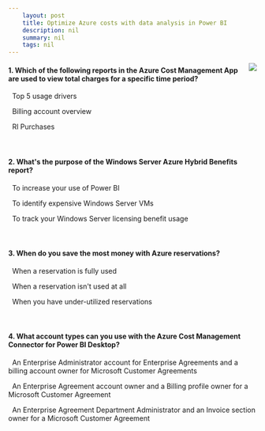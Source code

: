 ```yaml
---
    layout: post
    title: Optimize Azure costs with data analysis in Power BI 
    description: nil
    summary: nil
    tags: nil
---
```



 <a target="_blank" href="https://docs.microsoft.com/en-us/learn/modules/optimize-costs-data-analysis-powerbi/6-knowledge-check/"><i class="fas fa-external-link-alt"></i> </a>
 <img align="right" src="https://docs.microsoft.com/en-us/learn/achievements/optimize-costs-data-analysis-powerbi.svg">
####  1. Which of the following reports in the Azure Cost Management App are used to view total charges for a specific time period?


<i class='far fa-square'></i> &nbsp;&nbsp;Top 5 usage drivers

<i class='fas fa-check-square' style='color: Dodgerblue;'></i> &nbsp;&nbsp;Billing account overview

<i class='far fa-square'></i> &nbsp;&nbsp;RI Purchases
<br />
<br />
<br />

####  2. What's the purpose of the Windows Server Azure Hybrid Benefits report?


<i class='far fa-square'></i> &nbsp;&nbsp;To increase your use of Power BI

<i class='far fa-square'></i> &nbsp;&nbsp;To identify expensive Windows Server VMs

<i class='fas fa-check-square' style='color: Dodgerblue;'></i> &nbsp;&nbsp;To track your Windows Server licensing benefit usage
<br />
<br />
<br />

####  3. When do you save the most money with Azure reservations?


<i class='fas fa-check-square' style='color: Dodgerblue;'></i> &nbsp;&nbsp;When a reservation is fully used

<i class='far fa-square'></i> &nbsp;&nbsp;When a reservation isn't used at all

<i class='far fa-square'></i> &nbsp;&nbsp;When you have under-utilized reservations
<br />
<br />
<br />

####  4. What account types can you use with the Azure Cost Management Connector for Power BI Desktop?


<i class='fas fa-check-square' style='color: Dodgerblue;'></i> &nbsp;&nbsp;An Enterprise Administrator account for Enterprise Agreements and a billing account owner for Microsoft Customer Agreements

<i class='far fa-square'></i> &nbsp;&nbsp;An Enterprise Agreement account owner and a Billing profile owner for a Microsoft Customer Agreement

<i class='far fa-square'></i> &nbsp;&nbsp;An Enterprise Agreement Department Administrator and an Invoice section owner for a Microsoft Customer Agreement
<br />
<br />
<br />
